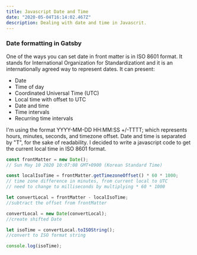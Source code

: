 ```yaml
---
title: Javascript Date and Time
date: "2020-05-04T16:14:02.467Z"
description: Dealing with date and time in Javascrit.
---
```


### Date formatting in Gatsby

One of the ways you can set date in front matter is in ISO 8601 format. It stands for International Organization for Standardizationt and it is an internationally agreed way to represent dates. It can present:
- Date
- Time of day
- Coordinated Universal Time (UTC)
- Local time with offset to UTC
- Date and time
- Time intervals
- Recurring time intervals

I'm using the format YYYY-MM-DD HH:MM:SS +/-TTTT; which represents hours, minutes, seconds, and timezone offset. Date and time is separated by "T", for the sake of readability. I decided to write a javascript code to get the current local time in ISO 8601 format.

``` javascript
const frontMatter = new Date();
// Sun May 10 2020 10:07:08 GMT+0900 (Korean Standard Time)

const localIsoTime = frontMatter.getTimezoneOffset() * 60 * 1000;
// time zone difference in minutes, from current local to UTC
// need to change to milliseconds by multiplying * 60 * 1000

let convertLocal = frontMatter - localIsoTime;
//subtract the offset from frontMatter

convertLocal = new Date(convertLocal);
//create shifted Date

let isoTime = convertLocal.toISOString();
//convert to ISO format string

console.log(isoTime);
```